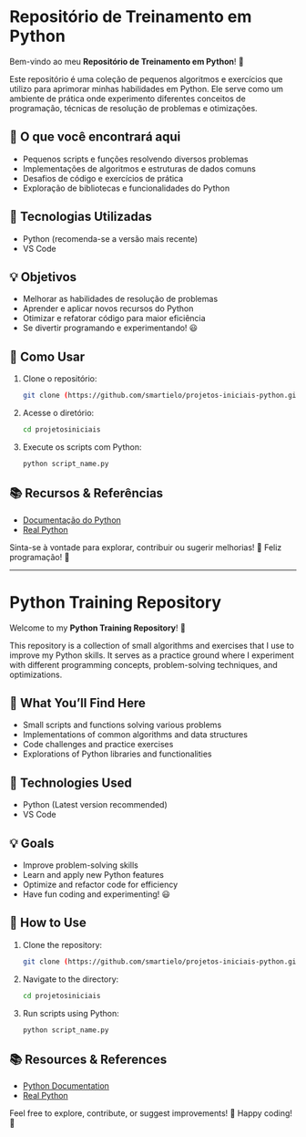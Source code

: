 # Repositório de Treinamento em Python  

Bem-vindo ao meu **Repositório de Treinamento em Python**! 🚀  

Este repositório é uma coleção de pequenos algoritmos e exercícios que utilizo para aprimorar minhas habilidades em Python. Ele serve como um ambiente de prática onde experimento diferentes conceitos de programação, técnicas de resolução de problemas e otimizações.  

## 📌 O que você encontrará aqui  
- Pequenos scripts e funções resolvendo diversos problemas  
- Implementações de algoritmos e estruturas de dados comuns  
- Desafios de código e exercícios de prática  
- Exploração de bibliotecas e funcionalidades do Python  

## 🔧 Tecnologias Utilizadas  
- Python (recomenda-se a versão mais recente)  
- VS Code  

## 💡 Objetivos  
- Melhorar as habilidades de resolução de problemas  
- Aprender e aplicar novos recursos do Python  
- Otimizar e refatorar código para maior eficiência  
- Se divertir programando e experimentando! 😃  

## 🚀 Como Usar  
1. Clone o repositório:  
   ```bash
   git clone (https://github.com/smartielo/projetos-iniciais-python.git)
   ```  
2. Acesse o diretório:  
   ```bash
   cd projetosiniciais
   ```  
3. Execute os scripts com Python:  
   ```bash
   python script_name.py
   ```  

## 📚 Recursos & Referências  
- [Documentação do Python](https://docs.python.org/3/)  
- [Real Python](https://realpython.com/)  

Sinta-se à vontade para explorar, contribuir ou sugerir melhorias! 🚀 Feliz programação! 🎯  

***

# Python Training Repository

Welcome to my **Python Training Repository**! 🚀

This repository is a collection of small algorithms and exercises that I use to improve my Python skills. It serves as a practice ground where I experiment with different programming concepts, problem-solving techniques, and optimizations.

## 📌 What You’ll Find Here
- Small scripts and functions solving various problems
- Implementations of common algorithms and data structures
- Code challenges and practice exercises
- Explorations of Python libraries and functionalities

## 🔧 Technologies Used
- Python (Latest version recommended)
- VS Code 

## 💡 Goals
- Improve problem-solving skills
- Learn and apply new Python features
- Optimize and refactor code for efficiency
- Have fun coding and experimenting! 😃

## 🚀 How to Use
1. Clone the repository:
   ```bash
   git clone (https://github.com/smartielo/projetos-iniciais-python.git)
   ```
2. Navigate to the directory:
   ```bash
   cd projetosiniciais
   ```
3. Run scripts using Python:
   ```bash
   python script_name.py
   ```

## 📚 Resources & References
- [Python Documentation](https://docs.python.org/3/)
- [Real Python](https://realpython.com/)

Feel free to explore, contribute, or suggest improvements! 🚀 Happy coding! 🎯

